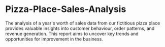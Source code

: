 # Pizza-Place-Sales-Analysis
The analysis of a year's worth of sales data from our fictitious pizza place provides valuable insights into customer behaviour, order patterns, and revenue generation. This report aims to uncover key trends and opportunities for improvement in the business.

